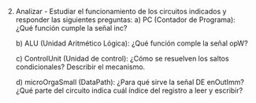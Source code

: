 2. Analizar - Estudiar el funcionamiento de los circuitos indicados y responder las siguientes preguntas:
	a) PC (Contador de Programa): ¿Qué función cumple la señal inc?

	b) ALU (Unidad Aritmético Lógica): ¿Qué función comple la señal opW?

	c) ControlUnit (Unidad de control): ¿Cómo se resuelven los saltos condicionales? Describir el mecanismo.

	d) microOrgaSmall (DataPath): ¿Para qué sirve la señal DE enOutImm? ¿Qué parte del circuito indica cuál  índice del registro a leer y escribir?
	